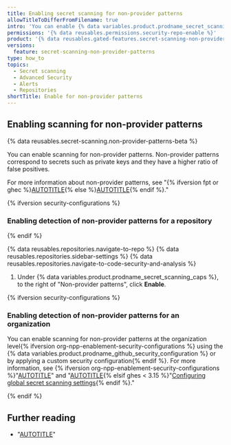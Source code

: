 ```yaml
---
title: Enabling secret scanning for non-provider patterns
allowTitleToDifferFromFilename: true
intro: 'You can enable {% data variables.product.prodname_secret_scanning %} to detect additional potential secrets at the {% ifversion security-configurations %}repository and organization levels{% else %}repository level{% endif %}.'
permissions: '{% data reusables.permissions.security-repo-enable %}'
product: '{% data reusables.gated-features.secret-scanning-non-provider-patterns %}'
versions:
  feature: secret-scanning-non-provider-patterns
type: how_to
topics:
  - Secret scanning
  - Advanced Security
  - Alerts
  - Repositories
shortTitle: Enable for non-provider patterns
---
```


## Enabling scanning for non-provider patterns

{% data reusables.secret-scanning.non-provider-patterns-beta %}

You can enable scanning for non-provider patterns. Non-provider patterns correspond to secrets such as private keys and they have a higher ratio of false positives.

For more information about non-provider patterns, see "{% ifversion fpt or ghec %}[AUTOTITLE](/code-security/secret-scanning/introduction/supported-secret-scanning-patterns#about-user--alerts){% else %}[AUTOTITLE](/code-security/secret-scanning/introduction/supported-secret-scanning-patterns#about-secret-scanning-alerts){% endif %}."

{% ifversion security-configurations %}

### Enabling detection of non-provider patterns for a repository

{% endif %}

{% data reusables.repositories.navigate-to-repo %}
{% data reusables.repositories.sidebar-settings %}
{% data reusables.repositories.navigate-to-code-security-and-analysis %}
1. Under {% data variables.product.prodname_secret_scanning_caps %}, to the right of "Non-provider patterns", click **Enable**.

{% ifversion security-configurations %}

### Enabling detection of non-provider patterns for an organization

You can enable scanning for non-provider patterns at the organization level{% ifversion org-npp-enablement-security-configurations %} using the {% data variables.product.prodname_github_security_configuration %} or by applying a custom security configuration{% endif %}. For more information, see {% ifversion org-npp-enablement-security-configurations %}"[AUTOTITLE](/code-security/securing-your-organization/enabling-security-features-in-your-organization/applying-the-github-recommended-security-configuration-in-your-organization)" and "[AUTOTITLE](/code-security/securing-your-organization/meeting-your-specific-security-needs-with-custom-security-configurations/creating-a-custom-security-configuration){% elsif ghes < 3.15 %}"[Configuring global secret scanning settings](/code-security/securing-your-organization/enabling-security-features-in-your-organization/configuring-global-security-settings-for-your-organization#configuring-global-secret-scanning-settings){% endif %}."

{% endif %}

## Further reading

* "[AUTOTITLE](/code-security/secret-scanning/managing-alerts-from-secret-scanning)"
